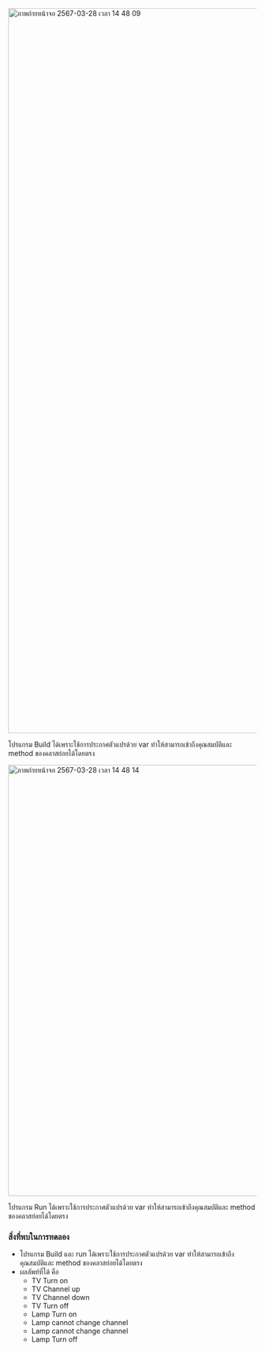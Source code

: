 <img width="1470" alt="ภาพถ่ายหน้าจอ 2567-03-28 เวลา 14 48 09" src="https://github.com/omelaweng/03376836-OOP-2566-Lab-13/assets/144561325/6e6f1eec-7682-40ce-8594-22fd73b9700d">

โปรแกรม Build ได้เพราะใช้การประกาศตัวแปรด้วย var ทำให้สามารถเข้าถึงคุณสมบัติและ method ของคลาสย่อยได้โดยตรง

<img width="874" alt="ภาพถ่ายหน้าจอ 2567-03-28 เวลา 14 48 14" src="https://github.com/omelaweng/03376836-OOP-2566-Lab-13/assets/144561325/dfe3819d-f022-417c-add8-0e57e8baae69">

โปรแกรม Run ได้เพราะใช้การประกาศตัวแปรด้วย var ทำให้สามารถเข้าถึงคุณสมบัติและ method ของคลาสย่อยได้โดยตรง

### สิ่งที่พบในการทดลอง
- โปรแกรม Build และ run ได้เพราะใช้การประกาศตัวแปรด้วย var ทำให้สามารถเข้าถึงคุณสมบัติและ method ของคลาสย่อยได้โดยตรง
- ผลลัพท์ที่ได้ คือ
  - TV Turn on
  - TV Channel up
  - TV Channel down
  - TV Turn off
  - Lamp Turn on
  - Lamp cannot change channel
  - Lamp cannot change channel
  - Lamp Turn off
